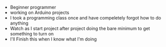- Beginner programmer
- working on Arduino projects
- I took a programming class once and have compeletely forgot how to do anything
- Watch as I start project after project doing the bare minimum to get something to turn on
- I'll Finish this when I know what I'm doing
